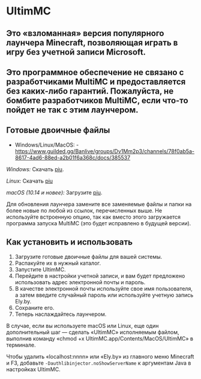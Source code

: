 # UltimMC

## Это «взломанная» версия популярного лаунчера Minecraft, позволяющая играть в игру без учетной записи Microsoft.

## Это программное обеспечение не связано с разработчиками MultiMC и предоставляется без каких-либо гарантий. Пожалуйста, не бомбите разработчиков MultiMC, если что-то пойдет не так с этим лаунчером.

## Готовые двоичные файлы

- Windows/Linux/MacOS: - https://www.guilded.gg/Banlive/groups/Dv1Mm2p3/channels/78f0ab5a-8617-4ad6-88ed-a2b01f6a368c/docs/385537

*Windows:* Скачать [piu](https://www.guilded.gg/Banlive/groups/Dv1Mm2p3/channels/78f0ab5a-8617-4ad6-88ed-a2b01f6a368c/docs/385537).

*Linux:* Скачать [piu](https://www.guilded.gg/Banlive/groups/Dv1Mm2p3/channels/78f0ab5a-8617-4ad6-88ed-a2b01f6a368c/docs/385537)

*macOS (10.14 и новее):* Загрузите [piu](https://www.guilded.gg/Banlive/groups/Dv1Mm2p3/channels/78f0ab5a-8617-4ad6-88ed-a2b01f6a368c/docs/385537).

Для обновления лаунчера замените все заменяемые файлы и папки на более новые по любой из ссылок, перечисленных выше. Не используйте встроенную опцию, так как вместо этого загружается программа запуска MultiMC (это будет исправлено в будущей версии).

## Как установить и использовать

1. Загрузите готовые двоичные файлы для вашей системы.
2. Распакуйте их в нужный каталог.
3. Запустите UltimMC.
4. Перейдите в настройки учетной записи, и вам будет предложено использовать адрес электронной почты и пароль.
5. В качестве электронной почты используйте свое имя пользователя, а затем введите случайный пароль или используйте учетную запись Ely.by.
6. Сохраните его.
7. Теперь наслаждайтесь лаунчером.

В случае, если вы используете macOS или Linux, еще один дополнительный шаг — сделать «UltimMC» исполняемым файлом, выполнив команду «chmod +x UltimMC.app/Contents/MacOS/UltimMC» в терминале.

Чтобы удалить «localhost:nnnn» или «Ely.by» из главного меню Minecraft и F3, добавьте `-Dauthlibinjector.noShowServerName` к аргументам Java в настройках UltimMC.
